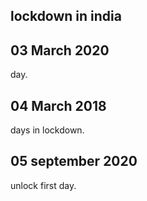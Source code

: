 <article class="lockdown">
    <h1>lockdown in india</h1>
    <article class="day-lockdown">
        <h2>03 March 2020</h2>
        <p>day.</p>
    </article>
    <article class="day-lockdown">
        <h2>04 March 2018</h2>
        <p>days in lockdown.</p>
    </article>
    <article class="day-lockdown">
        <h2>05 september 2020</h2>
        <p>unlock first day.</p>
    </article>
</article>
